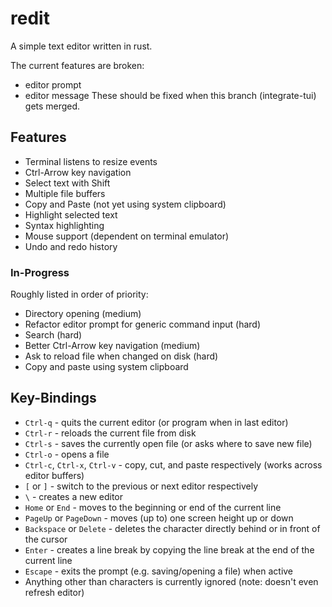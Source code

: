 # redit
A simple text editor written in rust.

The current features are broken:
- editor prompt
- editor message
These should be fixed when this branch (integrate-tui) gets merged.

## Features
- Terminal listens to resize events
- Ctrl-Arrow key navigation
- Select text with Shift
- Multiple file buffers
- Copy and Paste (not yet using system clipboard)
- Highlight selected text
- Syntax highlighting
- Mouse support (dependent on terminal emulator)
- Undo and redo history

### In-Progress
Roughly listed in order of priority:
- Directory opening (medium)
- Refactor editor prompt for generic command input (hard)
- Search (hard)
- Better Ctrl-Arrow key navigation (medium)
- Ask to reload file when changed on disk (hard)
- Copy and paste using system clipboard

## Key-Bindings
- `Ctrl-q` - quits the current editor (or program when in last editor)
- `Ctrl-r` - reloads the current file from disk
- `Ctrl-s` - saves the currently open file (or asks where to save new file)
- `Ctrl-o` - opens a file
- `Ctrl-c`, `Ctrl-x`, `Ctrl-v` - copy, cut, and paste respectively (works across editor buffers)
- `[` or `]` - switch to the previous or next editor respectively
- `\` - creates a new editor
- `Home` or `End` - moves to the beginning or end of the current line
- `PageUp` or `PageDown` - moves (up to) one screen height up or down
- `Backspace` or `Delete` - deletes the character directly behind or in front of the cursor
- `Enter` - creates a line break by copying the line break at the end of the current line
- `Escape` - exits the prompt (e.g. saving/opening a file) when active
- Anything other than characters is currently ignored (note: doesn't even refresh editor)

